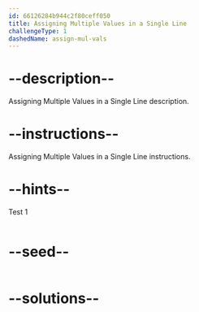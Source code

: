 ```yaml
---
id: 66126284b944c2f80ceff050
title: Assigning Multiple Values in a Single Line
challengeType: 1
dashedName: assign-mul-vals
---
```


# --description--

Assigning Multiple Values in a Single Line description.

# --instructions--

Assigning Multiple Values in a Single Line instructions.

# --hints--

Test 1

```js

```

# --seed--

```js

```

# --solutions--

```js

```
